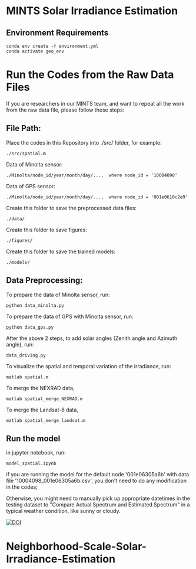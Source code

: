 
# MINTS Solar Irradiance Estimation


## Environment Requirements

	conda env create -f environment.yml
	conda activate geo_env



# Run the Codes from the Raw Data Files

If you are researchers in our MINTS team, and want to repeat all the work from the raw data file, please follow these steps:

## File Path:

Place the codes in this Repository into ./src/ folder, for example:

	./src/spatial.m

Data of Minolta sensor:

	./Minolta/node_id/year/month/day/...,  where node_id = '10004098'

Data of GPS sensor:

	./Minolta/node_id/year/month/day/...,  where node_id = '001e0610c2e9'

Create this folder to save the preprocessed data files:

	./data/

Create this folder to save figures:

	./figures/

Create this folder to save the trained models:

	./models/

## Data Preprocessing:

To prepare the data of Minolta sensor, run:

	python data_minolta.py

To prepare the data of GPS with Minolta sensor, run:

	python data_gps.py

After the above 2 steps, to add solar angles (Zenith angle and Azimuth angle), run:

	data_driving.py

To visualize the spatial and temporal variation of the irradiance, run:

	matlab spatial.m


To merge the NEXRAD data,

	matlab spatial_merge_NEXRAD.m

To merge the Landsat-8 data,

	matlab spatial_merge_landsat.m




## Run the model

in jupyter notebook, run:

	model_spatial.ipynb

if you are running the model for the default node '001e06305a6b' with data file '10004098_001e06305a6b.csv', you don't need to do any modification in the codes;

Otherwise, you might need to manually pick up appropriate datetimes in the testing dataset to "Compare Actual Spectrum and Estimated Spectrum" in a typical weather condition, like sunny or cloudy.



[![DOI](https://zenodo.org/badge/DOI/10.5281/zenodo.5125484.svg)](https://doi.org/10.5281/zenodo.5125484)

# Neighborhood-Scale-Solar-Irradiance-Estimation
